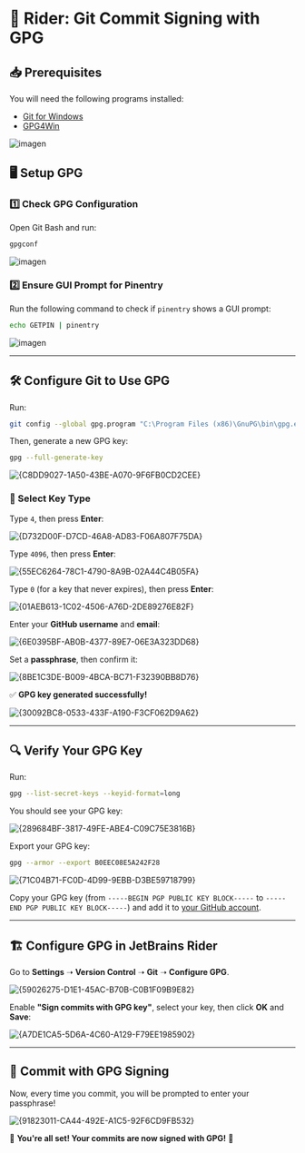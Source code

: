 # 🔐 Rider: Git Commit Signing with GPG

## 📥 Prerequisites
You will need the following programs installed:

- [Git for Windows](https://gitforwindows.org/)
- [GPG4Win](https://gpg4win.org/thanks-for-download.html)

![imagen](https://github.com/user-attachments/assets/57f887d8-1b1f-44e3-a68d-788dc75df0ca)

## 🖥️ Setup GPG

### 1️⃣ Check GPG Configuration
Open Git Bash and run:

```sh
gpgconf
```

![imagen](https://github.com/user-attachments/assets/ca87915a-78fa-43b5-8de5-6145cdce00d4)

### 2️⃣ Ensure GUI Prompt for Pinentry
Run the following command to check if `pinentry` shows a GUI prompt:

```sh
echo GETPIN | pinentry
```

![imagen](https://github.com/user-attachments/assets/51227a45-3c82-4f75-8dba-24ba237a09bc)

---

## 🛠️ Configure Git to Use GPG

Run:

```sh
git config --global gpg.program "C:\Program Files (x86)\GnuPG\bin\gpg.exe"
```

Then, generate a new GPG key:

```sh
gpg --full-generate-key
```

![{C8DD9027-1A50-43BE-A070-9F6FB0CD2CEE}](https://github.com/user-attachments/assets/e574dd0f-1877-4562-8830-5854d14311e8)

### 🔢 Select Key Type

Type `4`, then press **Enter**:

![{D732D00F-D7CD-46A8-AD83-F06A807F75DA}](https://github.com/user-attachments/assets/e0c8bc8e-d65f-4fa7-9931-73bcbf813a9c)

Type `4096`, then press **Enter**:

![{55EC6264-78C1-4790-8A9B-02A44C4B05FA}](https://github.com/user-attachments/assets/8b92949a-243a-4041-a77f-4b494cfad0b9)

Type `0` (for a key that never expires), then press **Enter**:

![{01AEB613-1C02-4506-A76D-2DE89276E82F}](https://github.com/user-attachments/assets/27f4a1d9-1dbb-4833-82db-d130aed478ae)

Enter your **GitHub username** and **email**:

![{6E0395BF-AB0B-4377-89E7-06E3A323DD68}](https://github.com/user-attachments/assets/3f7d112a-2f20-4e8f-b9c9-0dd04b914298)

Set a **passphrase**, then confirm it:

![{8BE1C3DE-B009-4BCA-BC71-F32390BB8D76}](https://github.com/user-attachments/assets/af39f62f-807e-46c0-885f-5bbdbdb7362e)

✅ **GPG key generated successfully!**

![{30092BC8-0533-433F-A190-F3CF062D9A62}](https://github.com/user-attachments/assets/80ba10f8-aadc-4398-a27c-5306e7ac5c65)

---

## 🔍 Verify Your GPG Key

Run:

```sh
gpg --list-secret-keys --keyid-format=long
```

You should see your GPG key:

![{289684BF-3817-49FE-ABE4-C09C75E3816B}](https://github.com/user-attachments/assets/a2d044e1-892b-42a3-93df-e8da0e4ab617)

Export your GPG key:

```sh
gpg --armor --export B0EEC08E5A242F28
```

![{71C04B71-FC0D-4D99-9EBB-D3BE59718799}](https://github.com/user-attachments/assets/ef606433-a1e5-4be3-8963-473aa79da09c)

Copy your GPG key (from `-----BEGIN PGP PUBLIC KEY BLOCK-----` to `-----END PGP PUBLIC KEY BLOCK-----`) and add it to [your GitHub account](https://github.com/settings/keys).

---

## 🏗️ Configure GPG in JetBrains Rider

Go to **Settings** ➝ **Version Control** ➝ **Git** ➝ **Configure GPG**.

![{59026275-D1E1-45AC-B70B-C0B1F09B9E82}](https://github.com/user-attachments/assets/00f3aa5f-e97c-4c36-ae9d-cf5046cf6284)

Enable **"Sign commits with GPG key"**, select your key, then click **OK** and **Save**:

![{A7DE1CA5-5D6A-4C60-A129-F79EE1985902}](https://github.com/user-attachments/assets/a9d25be4-b2c5-4bc2-9460-da8262291bc5)

---

## 🎉 Commit with GPG Signing

Now, every time you commit, you will be prompted to enter your passphrase!

![{91823011-CA44-492E-A1C5-92F6CD9FB532}](https://github.com/user-attachments/assets/53a43dee-9d27-4d14-9ec6-44aebd0e5887)

🚀 **You're all set! Your commits are now signed with GPG!** 🔐
